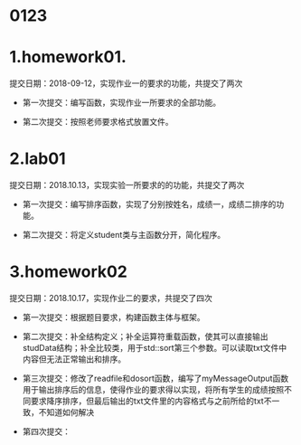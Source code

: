 # 0123
# 1.homework01.  
  提交日期：2018-09-12，实现作业一的要求的功能，共提交了两次

+ 第一次提交：编写函数，实现作业一所要求的全部功能。

+ 第二次提交：按照老师要求格式放置文件。

# 2.lab01        
   提交日期：2018.10.13，实现实验一所要求的的功能，共提交了两次

+ 第一次提交：编写排序函数，实现了分别按姓名，成绩一，成绩二排序的功能。

+ 第二次提交：将定义student类与主函数分开，简化程序。

# 3.homework02
提交日期：2018.10.17，实现作业二的要求，共提交了四次

+ 第一次提交：根据题目要求，构建函数主体与框架。

+ 第二次提交：补全结构定义；补全运算符重载函数，使其可以直接输出studData结构；补全比较类，用于std::sort第三个参数。可以读取txt文件中内容但无法正常输出和排序。

+ 第三次提交：修改了readfile和dosort函数，编写了myMessageOutput函数用于输出排序后的信息，使得作业的要求得以实现，将所有学生的成绩按照不同要求降序排序，但最后输出的txt文件里的内容格式与之前所给的txt不一致，不知道如何解决

+ 第四次提交：

